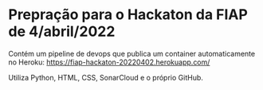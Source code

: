 # Prepração para o Hackaton da FIAP de 4/abril/2022
Contém um pipeline de devops que publica um container automaticamente no Heroku:
https://fiap-hackaton-20220402.herokuapp.com/

Utiliza Python, HTML, CSS, SonarCloud e o próprio GitHub.
